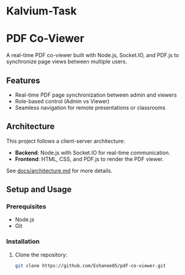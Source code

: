 # Kalvium-Task
# PDF Co-Viewer

A real-time PDF co-viewer built with Node.js, Socket.IO, and PDF.js to synchronize page views between multiple users.

## Features
- Real-time PDF page synchronization between admin and viewers
- Role-based control (Admin vs Viewer)
- Seamless navigation for remote presentations or classrooms

## Architecture
This project follows a client-server architecture:
- **Backend**: Node.js with Socket.IO for real-time communication.
- **Frontend**: HTML, CSS, and PDF.js to render the PDF viewer.

See [docs/architecture.md](docs/architecture.md) for more details.

## Setup and Usage

### Prerequisites
- Node.js
- Git

### Installation
1. Clone the repository:
   ```bash
   git clone https://github.com/Eshanee05/pdf-co-viewer.git
